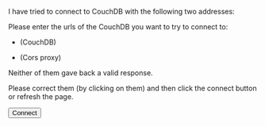 <p ng-hide="state.disconnected"> 
I have tried to connect to CouchDB with the following two addresses:
</p>

<p ng-show="state.disconnected"> Please enter the urls of the CouchDB you want to try to connect to:</p>

- <a href="#" id="couchDBurl" data-type="text"></a> (CouchDB)

- <a href="#" id="corsProxy" data-type="text" ></a> (Cors proxy)

<div ng-hide="state.disconnected">
Neither of them gave back a valid response.

Please correct them (by clicking on them) and then click the connect
button or refresh the page.
</div>

<button class="btn btn-small btn-primary" ng-click="connect()">Connect</button>

